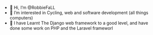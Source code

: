 - 👋 Hi, I’m @RobbieFaLL
- 👀 I’m interested in Cycling, web and software development (all things computers)
- 🌱 I have Learnt The Django web framework to a good level, and have done some work on PHP and the Laravel frameworl


<!---
RobbieFaLL/RobbieFaLL is a ✨ special ✨ repository because its `README.md` (this file) appears on your GitHub profile.
You can click the Preview link to take a look at your changes.
--->
